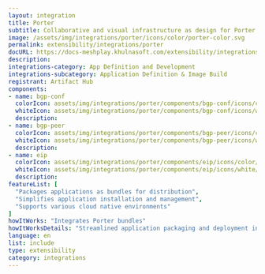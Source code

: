 ```yaml
---
layout: integration
title: Porter
subtitle: Collaborative and visual infrastructure as design for Porter
image: /assets/img/integrations/porter/icons/color/porter-color.svg
permalink: extensibility/integrations/porter
docURL: https://docs-meshplay.khulnasoft.com/extensibility/integrations/porter
description: 
integrations-category: App Definition and Development
integrations-subcategory: Application Definition & Image Build
registrant: Artifact Hub
components: 
- name: bgp-conf
  colorIcon: assets/img/integrations/porter/components/bgp-conf/icons/color/bgp-conf-color.svg
  whiteIcon: assets/img/integrations/porter/components/bgp-conf/icons/white/bgp-conf-white.svg
  description: 
- name: bgp-peer
  colorIcon: assets/img/integrations/porter/components/bgp-peer/icons/color/bgp-peer-color.svg
  whiteIcon: assets/img/integrations/porter/components/bgp-peer/icons/white/bgp-peer-white.svg
  description: 
- name: eip
  colorIcon: assets/img/integrations/porter/components/eip/icons/color/eip-color.svg
  whiteIcon: assets/img/integrations/porter/components/eip/icons/white/eip-white.svg
  description: 
featureList: [
  "Packages applications as bundles for distribution",
  "Simplifies application installation and management",
  "Supports various cloud native environments"
]
howItWorks: "Integrates Porter bundles"
howItWorksDetails: "Streamlined application packaging and deployment in Kubernetes"
language: en
list: include
type: extensibility
category: integrations
---
```

